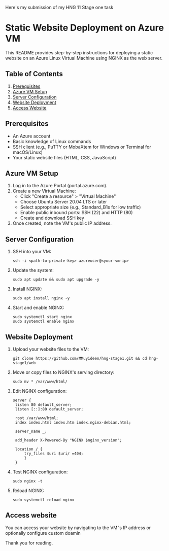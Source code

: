 Here's my submission of my HNG 11 Stage one task

# Static Website Deployment on Azure VM

This README provides step-by-step instructions for deploying a static website on an Azure Linux Virtual Machine using NGINX as the web server.

## Table of Contents

1. [Prerequisites](#prerequisites)
2. [Azure VM Setup](#azure-vm-setup)
3. [Server Configuration](#server-configuration)
4. [Website Deployment](#website-deployment)
5. [Access Website](#Access-website)

## Prerequisites

- An Azure account
- Basic knowledge of Linux commands
- SSH client (e.g., PuTTY or MobaXtem for Windows or Terminal for macOS/Linux)
- Your static website files (HTML, CSS, JavaScript)

## Azure VM Setup

1. Log in to the Azure Portal (portal.azure.com).
2. Create a new Virtual Machine:
   - Click "Create a resource" > "Virtual Machine"
   - Choose Ubuntu Server 20.04 LTS or later
   - Select appropriate size (e.g., Standard_B1s for low traffic)
   - Enable public inbound ports: SSH (22) and HTTP (80)
   - Create and download SSH key
3. Once created, note the VM's public IP address.

## Server Configuration

1. SSH into your VM:
   ```
   ssh -i <path-to-private-key> azureuser@<your-vm-ip>
   ```

2. Update the system:
   ```
   sudo apt update && sudo apt upgrade -y
   ```

3. Install NGINX:
   ```
   sudo apt install nginx -y
   ```

4. Start and enable NGINX:
   ```
   sudo systemctl start nginx
   sudo systemctl enable nginx
   ```



## Website Deployment

1. Upload your website files to the VM:
   ```
   git clone https://github.com/MMuyideen/hng-stage1.git && cd hng-stage1/web
   ```

2. Move or copy files to NGINX's serving directory:
   ```
   sudo mv * /var/www/html/
   ```
3. Edit NGINX configuration:
   ```
   server {
    listen 80 default_server;
    listen [::]:80 default_server;

    root /var/www/html;
    index index.html index.htm index.nginx-debian.html;

    server_name _;

    add_header X-Powered-By "NGINX $nginx_version";

    location / {
        try_files $uri $uri/ =404;
        }
    }
   ```   

4. Test NGINX configuration:
   ```
   sudo nginx -t
   ```

5. Reload NGINX:
   ```
   sudo systemctl reload nginx
   ```

## Access website
You can access your website by navigating to the VM"s IP address or optionally configure custom doamin



Thank you for reading.
